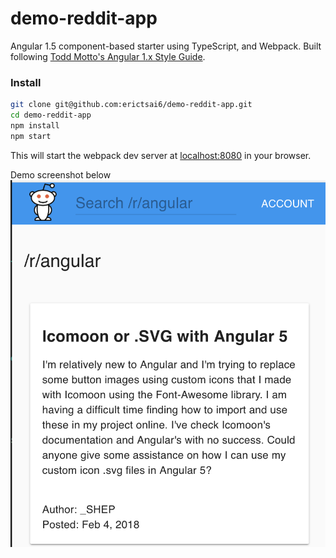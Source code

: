 # demo-reddit-app
Angular 1.5 component-based starter using TypeScript, and Webpack. Built following [Todd Motto's Angular 1.x Style Guide](https://github.com/toddmotto/angular-styleguide).

### Install
```sh
git clone git@github.com:erictsai6/demo-reddit-app.git
cd demo-reddit-app
npm install
npm start
```

This will start the webpack dev server at [localhost:8080](http://127.0.0.1:8080/) in your browser.

Demo screenshot below
![Reddit Demo App Screenshot](./readme/img/demo-screenshot.png)

